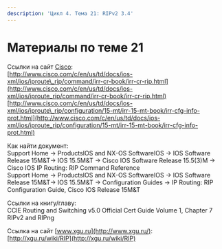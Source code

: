```yaml
---
description: 'Цикл 4. Тема 21: RIPv2 3.4'
---
```


# Материалы по теме 21

Ссылки на сайт [Cisco](http://www.cisco.com/):  
[http://www.cisco.com/c/en/us/td/docs/ios-xml/ios/iproute\_rip/command/irr-cr-book/irr-cr-rip.html](http://www.cisco.com/c/en/us/td/docs/ios-xml/ios/iproute_rip/command/irr-cr-book/irr-cr-rip.html)  
[http://www.cisco.com/c/en/us/td/docs/ios-xml/ios/iproute\_rip/configuration/15-mt/irr-15-mt-book/irr-cfg-info-prot.html](http://www.cisco.com/c/en/us/td/docs/ios-xml/ios/iproute_rip/configuration/15-mt/irr-15-mt-book/irr-cfg-info-prot.html)

Как найти документ:  
Support Home → ProductsIOS and NX-OS SoftwareIOS → IOS Software Release 15M&T→ IOS 15.5M&T → Cisco IOS Software Release 15.5\(3\)M → Cisco IOS IP Routing: RIP Command Reference  
Support Home → ProductsIOS and NX-OS SoftwareIOS → IOS Software Release 15M&T→ IOS 15.5M&T → Configuration Guides → IP Routing: RIP Configuration Guide, Cisco IOS Release 15M&T

Ссылки на книгу/главу:  
CCIE Routing and Switching v5.0 Official Cert Guide Volume 1, Chapter 7 RIPv2 and RIPng

Ссылка на сайт [www.xgu.ru](http://www.xgu.ru/):  
[http://xgu.ru/wiki/RIP](http://xgu.ru/wiki/RIP)  
  


